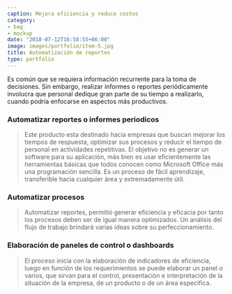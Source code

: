 ```yaml
---
caption: Mejora eficiencia y reduce costos
category:
- bag
- mockup
date: "2018-07-12T16:58:55+06:00"
image: images/portfolio/item-5.jpg
title: Automatización de reportes
type: portfolio
---
```


Es común que se requiera información recurrente para la toma de decisiones. Sin embargo, realizar informes o reportes periódicamente involucra que personal dedique gran parte de su tiempo a realizarlo, cuando podría enfocarse en aspectos más productivos.


### Automatizar reportes o informes periodicos

>Este producto esta destinado hacia empresas que buscan mejorar los tiempos de respuesta, optimizar sus procesos y reducir el tiempo de personal en actividades repetitivas. El objetivo no es generar un software para su aplicación, más bien es usar eficientemente las herramientas básicas que todos conocen como Microsoft Office más una programación sencilla. Es un proceso de fácil aprendizaje, transferible hacia cualquier área y extremadamente útil.

### Automatizar procesos

>Automatizar reportes, permitió generar eficiencia y eficacia por tanto los procesos deben ser de igual manera optimizados. Un análisis del flujo de trabajo brindará varias ideas sobre su perfeccionamiento.

### Elaboración de paneles de control o dashboards
>El proceso inicia con la elaboración de indicadores de eficiencia, luego en función de los requerimientos se puede elaborar un panel o varios, que sirvan para el control, presentación e interpretación de la situación de la empresa, de un producto o de un área especifica.